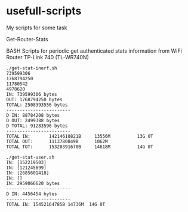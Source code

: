 # usefull-scripts
My scripts for some task


Get-Router-Stats

BASH Scripts for periodic get authenticated stats information from  WiFi Router TP-Link 740 (TL-WR740N)

```
./get-stat-inerf.sh
739599306
1768794250
11780542
4978620
IN: 739599306 bytes
OUT: 1768794250 bytes
TOTAL: 2508393556 bytes
------------------------
D IN: 88784208 bytes
D OUT: 2499388 bytes
D TOTAL: 91283596 bytes
------------------------
TOTAL IN:       14214610821B     13556M          13G 0T
TOTAL OUT:      1113780849B      1062M
TOTAL TOT:      15328391670B     14618M          14G 0T
```

```
./get-stat-user.sh
IN: [152219503]
IN: [121245699]
IN: [2685601418]
IN: []
IN: 2959066620 bytes
------------------------
D IN: 4456454 bytes
------------------------
TOTAL IN: 15452164785B 14736M  14G 0T
```

